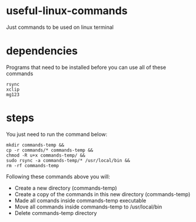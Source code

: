 # useful-linux-commands
Just commands to be used on linux terminal

# dependencies
Programs that need to be installed before you can use all of these commands

```
rsync
xclip
mg123
```

# steps
You just need to run the command below:

```
mkdir commands-temp &&
cp -r commands/* commands-temp &&
chmod -R u+x commands-temp/ &&
sudo rsync -a commands-temp/* /usr/local/bin &&
rm -rf commands-temp
```

Following these commands above you will:

- Create a new directory (commands-temp)
- Create a copy of the commands in this new directory (commands-temp)
- Made all comands inside commands-temp executable
- Move all commands inside commands-temp to /usr/local/bin
- Delete commands-temp directory